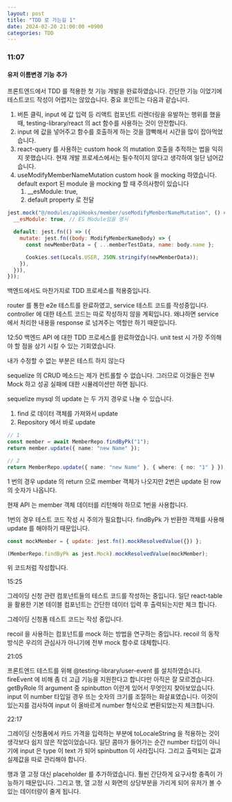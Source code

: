 ```yaml
---
layout: post
title: "TDD 로 가는길 1"
date: 2024-02-20 21:00:00 +0900
categories: TDD
---
```


### 11:07

#### 유저 이름변경 기능 추가

프론트엔드에서 TDD 를 적용한 첫 기능 개발을 완료하였습니다.
간단한 기능 이었기에 테스트코드 작성이 어렵지는 않았습니다.
중요 포인트는 다음과 같습니다.

1. 버튼 클릭, input 에 값 입력 등 리액트 컴포넌트 리렌더링을 유발하는 행위를 했을 때, testing-library/react 의 act 함수를 사용하는 것이 안전합니다.
2. input 에 값을 넣어주고 함수를 호출하게 하는 것을 깜빡해서 시간을 많이 잡아먹었습니다.
3. react-query 를 사용하는 custom hook 의 mutation 호출을 추적하는 법을 익히지 못했습니다. 현재 개발 프로세스에서는 필수적이지 않다고 생각하여 일단 넘어갔습니다.
4. useModifyMemberNameMutation custom hook 을 mocking 하였습니다. default export 된 module 을 mocking 할 때 주의사항이 있습니다
   1. \_\_esModule: true,
   2. default property 로 전달

```javascript
jest.mock("@/modules/apiHooks/member/useModifyMemberNameMutation", () => ({
  __esModule: true, // ES Module임을 명시

  default: jest.fn(() => ({
    mutate: jest.fn((body: ModifyMemberNameBody) => {
      const newMemberData = { ...memberTestData, name: body.name };

      Cookies.set(Locals.USER, JSON.stringify(newMemberData));
    }),
  })),
}));
```

백엔드에서도 마찬가지로 TDD 프로세스를 적용중입니다.

router 를 통한 e2e 테스트를 완료하였고, service 테스트 코드를 작성중입니다.
controller 에 대한 테스트 코드는 따로 작성하지 않을 계획입니다.
왜냐하면 service 에서 처리한 내용을 response 로 넘겨주는 역할만 하기 때문입니다.

12:50
백엔드 API 에 대한 TDD 프로세스를 완료하였습니다.
unit test 시 가장 주의해야 할 점을 상기 시킬 수 있는 기회였습니다.

내가 수정할 수 없는 부분은 테스트 하지 않는다

sequelize 의 CRUD 메소드는 제가 컨트롤할 수 없습니다.
그러므로 이것들은 전부 Mock 하고 성공 실패에 대한 시뮬레이션만 하면 됩니다.

sequelize mysql 의 update 는 두 가지 경우로 나눌 수 있습니다.

1. find 로 데이터 객체를 가져와서 update
2. Repository 에서 바로 update

```typescript
// 1
const member = await MemberRepo.findByPk("1");
return member.update({ name: "new Name" });

// 2
return MemberRepo.update({ name: "new Name" }, { where: { no: "1" } });
```

1 번의 경우 update 의 return 으로 member 객체가 나오지만 2번은 update 된 row 의 숫자가 나옵니다.

현재 API 는 member 객체 데이터를 리턴해야 하므로 1번을 사용합니다.

1번의 경우 테스트 코드 작성 시 주의가 필요합니다.
findByPk 가 반환한 객체를 사용해 update 를 해야하기 때문입니다.

```javascript
const mockMember = { update: jest.fn().mockResolvedValue({}) };

(MemberRepo.findByPk as jest.Mock).mockResolvedValue(mockMember);
```

위 코드처럼 작성합니다.

15:25

그레이딩 신청 관련 컴포넌트들의 테스트 코드를 작성하는 중입니다.
일단 react-table 을 활용한 기본 테이블 컴포넌트는 간단한 데이터 입력 후 출력되는지만 체크 합니다.

그레이딩 신청폼 테스트 코드는 작성 중입니다.

recoil 을 사용하는 컴포넌트를 mock 하는 방법을 연구하는 중입니다.
recoil 의 동작방식은 우리의 관심사가 아니기에 전부 mock 함수로 대체합니다.

21:05

프론트엔드 테스트를 위해 @testing-library/user-event 를 설치하였습니다.
fireEvent 에 비해 좀 더 고급 기능을 지원한다고 합니다만 아직은 잘 모르겠습니다.
getByRole 의 argument 중 spinbutton 이란게 있어서 무엇인지 찾아보았습니다.
input 이 number 타입일 경우 뜨는 숫자의 크기를 조절하는 화살표였습니다.
이것이 있는지를 검사하여 input 이 올바르게 number 형식으로 변환되었는지 체크합니다.

22:17

그레이딩 신청폼에서 카드 가격을 입력하는 부분에 toLocaleString 을 적용하는 것이 생각보다 쉽지 않은 작업이었습니다.
일단 콤마가 들어가는 순간 number 타입이 아니기에 input 은 type 이 text 가 되어 spinbutton 이 사라집니다.
그리고 출력되는 값과 실제값을 따로 관리해야 합니다.

행과 열 고정 대신 placeholder 를 추가하였습니다. 훨씬 간단하게 요구사항 충족이 가능하기 때문입니다.
그리고 행, 열 고정 시 화면의 상당부분을 가리게 되어 유저가 볼 수 있는 데이터량이 줄게 됩니다.
